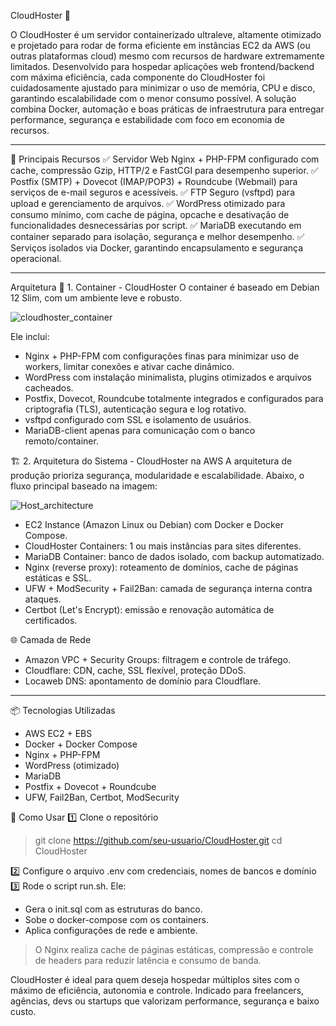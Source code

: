 CloudHoster 🚀

O CloudHoster é um servidor containerizado ultraleve, altamente otimizado e projetado para rodar de forma eficiente em instâncias EC2 da AWS (ou outras plataformas cloud) mesmo com recursos de hardware extremamente limitados. Desenvolvido para hospedar aplicações web frontend/backend com máxima eficiência, cada componente do CloudHoster foi cuidadosamente ajustado para minimizar o uso de memória, CPU e disco, garantindo escalabilidade com o menor consumo possível. A solução combina Docker, automação e boas práticas de infraestrutura para entregar performance, segurança e estabilidade com foco em economia de recursos.

---

📌 Principais Recursos
✅ Servidor Web Nginx + PHP-FPM configurado com cache, compressão Gzip, HTTP/2 e FastCGI para desempenho superior.
✅ Postfix (SMTP) + Dovecot (IMAP/POP3) + Roundcube (Webmail) para serviços de e-mail seguros e acessíveis.
✅ FTP Seguro (vsftpd) para upload e gerenciamento de arquivos.
✅ WordPress otimizado para consumo mínimo, com cache de página, opcache e desativação de funcionalidades desnecessárias por script.
✅ MariaDB executando em container separado para isolação, segurança e melhor desempenho.
✅ Serviços isolados via Docker, garantindo encapsulamento e segurança operacional.


---

Arquitetura
🧩 1. Container - CloudHoster
O container é baseado em Debian 12 Slim, com um ambiente leve e robusto.

<img src="https://github.com/user-attachments/assets/eedd5ac5-2193-4498-9c1f-6a3169ae7497" alt="cloudhoster_container" style="max-width: 100%; height: auto;"/>

Ele inclui:
* Nginx + PHP-FPM com configurações finas para minimizar uso de workers, limitar conexões e ativar cache dinâmico.
* WordPress com instalação minimalista, plugins otimizados e arquivos cacheados.
* Postfix, Dovecot, Roundcube totalmente integrados e configurados para criptografia (TLS), autenticação segura e log rotativo.
* vsftpd configurado com SSL e isolamento de usuários.
* MariaDB-client apenas para comunicação com o banco remoto/container.

🏗️ 2. Arquitetura do Sistema - CloudHoster na AWS
A arquitetura de produção prioriza segurança, modularidade e escalabilidade. Abaixo, o fluxo principal baseado na imagem:

![Host_architecture](https://github.com/user-attachments/assets/99ee7b10-b10e-4dfe-95f2-decd906145f8)

* EC2 Instance (Amazon Linux ou Debian) com Docker e Docker Compose.
* CloudHoster Containers: 1 ou mais instâncias para sites diferentes.
* MariaDB Container: banco de dados isolado, com backup automatizado.
* Nginx (reverse proxy): roteamento de domínios, cache de páginas estáticas e SSL.
* UFW + ModSecurity + Fail2Ban: camada de segurança interna contra ataques.
* Certbot (Let's Encrypt): emissão e renovação automática de certificados.

🌐 Camada de Rede

* Amazon VPC + Security Groups: filtragem e controle de tráfego.
* Cloudflare: CDN, cache, SSL flexível, proteção DDoS.
* Locaweb DNS: apontamento de domínio para Cloudflare.

  
---

📦 Tecnologias Utilizadas

* AWS EC2 + EBS
* Docker + Docker Compose
* Nginx + PHP-FPM
* WordPress (otimizado)
* MariaDB
* Postfix + Dovecot + Roundcube
* UFW, Fail2Ban, Certbot, ModSecurity


🚀 Como Usar
1️⃣ Clone o repositório

> git clone https://github.com/seu-usuario/CloudHoster.git
> cd CloudHoster

2️⃣ Configure o arquivo .env com credenciais, nomes de bancos e domínio
3️⃣ Rode o script run.sh. Ele:
* Gera o init.sql com as estruturas do banco.
* Sobe o docker-compose com os containers.
* Aplica configurações de rede e ambiente.

> O Nginx realiza cache de páginas estáticas, compressão e controle de headers para reduzir latência e consumo de banda.


CloudHoster é ideal para quem deseja hospedar múltiplos sites com o máximo de eficiência, autonomia e controle. Indicado para freelancers, agências, devs ou startups que valorizam performance, segurança e baixo custo.
